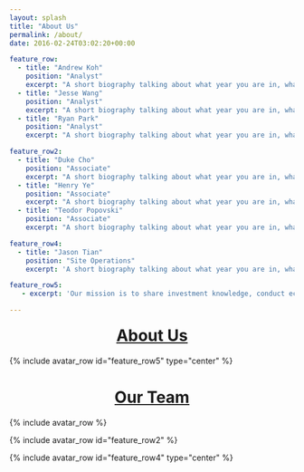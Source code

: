 ```yaml
---
layout: splash
title: "About Us"
permalink: /about/
date: 2016-02-24T03:02:20+00:00

feature_row:
  - title: "Andrew Koh"
    position: "Analyst"
    excerpt: "A short biography talking about what year you are in, what program, what school, some hobbies, idk. This is just some sample text for you to see how it would look like with your paragraph here. Remember to keep it short!"
  - title: "Jesse Wang"
    position: "Analyst"
    excerpt: "A short biography talking about what year you are in, what program, what school, some hobbies, idk. This is just some sample text for you to see how it would look like with your paragraph here. Remember to keep it short!"
  - title: "Ryan Park"
    position: "Analyst"
    excerpt: "A short biography talking about what year you are in, what program, what school, some hobbies, idk. This is just some sample text for you to see how it would look like with your paragraph here. Remember to keep it short!"

feature_row2:
  - title: "Duke Cho"
    position: "Associate"
    excerpt: "A short biography talking about what year you are in, what program, what school, some hobbies, idk. This is just some sample text for you to see how it would look like with your paragraph here. Remember to keep it short!"
  - title: "Henry Ye"
    position: "Associate"
    excerpt: "A short biography talking about what year you are in, what program, what school, some hobbies, idk. This is just some sample text for you to see how it would look like with your paragraph here. Remember to keep it short!"
  - title: "Teodor Popovski"
    position: "Associate"
    excerpt: "A short biography talking about what year you are in, what program, what school, some hobbies, idk. This is just some sample text for you to see how it would look like with your paragraph here. Remember to keep it short!"

feature_row4:
  - title: "Jason Tian"
    position: "Site Operations"
    excerpt: 'A short biography talking about what year you are in, what program, what school, some hobbies, idk. This is just some sample text for you to see how it would look like with your paragraph here. Remember to keep it short!'

feature_row5:
   - excerpt: 'Our mission is to share investment knowledge, conduct economic discussions and provide practices for students interested in capital markets'

---
```




<h1 style="text-align: center; margin-top: 20px; "><u>About Us</u></h1>

{% include avatar_row id="feature_row5" type="center" %}

<h1 style="text-align: center; "><u>Our Team</u></h1>

{% include avatar_row %}

{% include avatar_row id="feature_row2" %}

{% include avatar_row id="feature_row4" type="center" %}